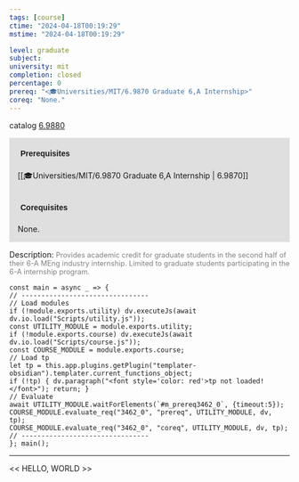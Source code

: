 ```yaml
---
tags: [course]
ctime: "2024-04-18T00:19:29"
mstime: "2024-04-18T00:19:29"

level: graduate
subject: 
university: mit
completion: closed
percentage: 0
prereq: "<🎓Universities/MIT/6.9870 Graduate 6,A Internship>"
coreq: "None."
---
```


catalog [6.9880](http://student.mit.edu/catalog/m6e.html#6.9880)

<span style="display: block; padding: 15px; background-color: rgb(100, 100, 100, 0.2);"><font id="m_prereq3462_0" style="display: block; font-family: Arial, sans-serif; font-weight: bold; padding: 5px">Prerequisites</font><br><span id="prereq3462_0">[[🎓Universities/MIT/6.9870 Graduate 6,A Internship | 6.9870]]</span></span>
<span style="display: block; padding: 15px; background-color: rgb(100, 100, 100, 0.2);"><font id="m_coreq3462_0" style="display: block; font-family: Arial, sans-serif; font-weight: bold; padding: 5px">Corequisites</font><br><span id="coreq3462_0">None.</span></span>

<font style="">Description:</font>
<font style="color: grey; font-size: 0.8rem;">Provides academic credit for graduate students in the second half of their 6-A MEng industry internship. Limited to graduate students participating in the 6-A internship program.</font>

```dataviewjs
const main = async _ => {
// --------------------------------
// Load modules
if (!module.exports.utility) dv.executeJs(await dv.io.load("Scripts/utility.js"));
const UTILITY_MODULE = module.exports.utility;
if (!module.exports.course) dv.executeJs(await dv.io.load("Scripts/course.js"));
const COURSE_MODULE = module.exports.course;
// Load tp
let tp = this.app.plugins.getPlugin("templater-obsidian").templater.current_functions_object;
if (!tp) { dv.paragraph("<font style='color: red'>tp not loaded!</font>"); return; }
// Evaluate
await UTILITY_MODULE.waitForElements(`#m_prereq3462_0`, {timeout:5});
COURSE_MODULE.evaluate_req("3462_0", "prereq", UTILITY_MODULE, dv, tp);
COURSE_MODULE.evaluate_req("3462_0", "coreq", UTILITY_MODULE, dv, tp);
// --------------------------------
}; main();
```

---

<< HELLO, WORLD >>
